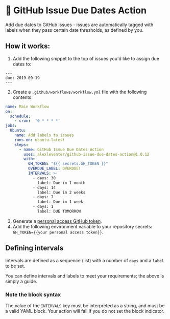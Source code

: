 # :calendar: GitHub Issue Due Dates Action
Add due dates to GitHub issues - issues are automatically tagged with labels
when they pass certain date thresholds, as defined by you.

## How it works:
1. Add the following snippet to the top of issues you'd like to assign due dates to:
```
---
due: 2019-09-19
---
```
2. Create a `.github/workflows/workflow.yml` file with the following contents:
```yaml
name: Main Workflow
on:
  schedule:
    - cron:  '0 * * * *'
jobs:
  Ubuntu:
    name: Add labels to issues
    runs-on: ubuntu-latest
    steps:
      - name: GitHub Issue Due Dates Action
        uses: alexleventer/github-issue-due-dates-action@1.0.12
        with:
          GH_TOKEN: "${{ secrets.GH_TOKEN }}"
          OVERDUE_LABEL: OVERDUE!
          INTERVALS: >-
            - days: 30
              label: Due in 1 month
            - days: 14
              label: Due in 2 weeks
            - days: 7
              label: Due in 1 week
            - days: 1
              label: DUE TOMORROW
```
3. Generate a [personal access GitHub token](https://github.com/settings/tokens).
4. Add the following environment variable to your repository
   secrets: `GH_TOKEN={{your personal access token}}`.

## Defining intervals

Intervals are defined as a sequence (list) with a number of `days` and
a `label` to be set.

You can define intervals and labels to meet your requirements; the
above is simply a guide.

### Note the block syntax

The value of the `INTERVALS` key must be interpreted as a string,
and must be a valid YAML block. Your action will fail if you do not
set the block indicator.
